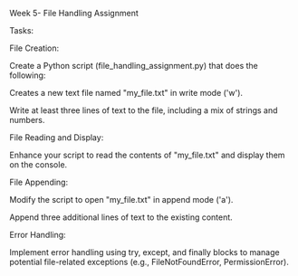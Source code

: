 Week 5- File Handling Assignment

Tasks:

File Creation:

Create a Python script (file_handling_assignment.py) that does the following:

Creates a new text file named "my_file.txt" in write mode ('w').

Write at least three lines of text to the file, including a mix of strings and numbers.


File Reading and Display:

Enhance your script to read the contents of "my_file.txt" and display them on the console.



File Appending:

Modify the script to open "my_file.txt" in append mode ('a').

Append three additional lines of text to the existing content.


Error Handling:

Implement error handling using try, except, and finally blocks to manage potential file-related exceptions (e.g., FileNotFoundError, PermissionError).